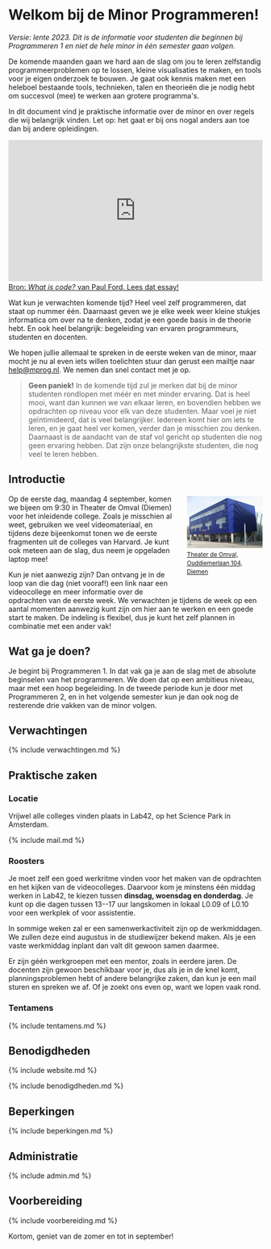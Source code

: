 # Welkom bij de Minor Programmeren!

*Versie: lente 2023. Dit is de informatie voor studenten die beginnen bij Programmeren 1 en niet de hele minor in één semester gaan volgen.*

De komende maanden gaan we hard aan de slag om jou te leren zelfstandig programmeerproblemen op te lossen, kleine visualisaties te maken, en tools voor je eigen onderzoek te bouwen. Je gaat ook kennis maken met een heleboel bestaande tools, technieken, talen en theorieën die je nodig hebt om succesvol (mee) te werken aan grotere programma's.

In dit document vind je praktische informatie over de minor en over regels die wij belangrijk vinden. Let op: het gaat er bij ons nogal anders aan toe dan bij andere opleidingen.

<iframe style="width:100%; height: 280px;" src="https://player.vimeo.com/video/130987431?color=ff9933&title=0&byline=0&portrait=0" frameborder="0" webkitallowfullscreen mozallowfullscreen allowfullscreen></iframe>
<a href="http://www.bloomberg.com/graphics/2015-paul-ford-what-is-code/">
Bron: <em>What is code?</em> van Paul Ford. Lees dat essay!</a>

Wat kun je verwachten komende tijd? Heel veel zelf programmeren, dat staat op nummer één. Daarnaast geven we je elke week weer kleine stukjes informatica om over na te denken, zodat je een goede basis in de theorie hebt. En ook heel belangrijk: begeleiding van ervaren programmeurs, studenten en docenten.

We hopen jullie allemaal te spreken in de eerste weken van de minor, maar mocht je nu al even iets willen toelichten stuur dan gerust een mailtje naar <help@mprog.nl>. We nemen dan snel contact met je op.

> **Geen paniek!** In de komende tijd zul je merken dat bij de minor studenten rondlopen met méér en met minder ervaring. Dat is heel mooi, want dan kunnen we van elkaar leren, en bovendien hebben we opdrachten op niveau voor elk van deze studenten. Maar voel je niet geïntimideerd, dat is veel belangrijker. Iedereen komt hier om iets te leren, en je gaat heel ver komen, verder dan je misschien zou denken. Daarnaast is de aandacht van de staf vol gericht op studenten die nog geen ervaring hebben. Dat zijn onze belangrijkste studenten, die nog veel te leren hebben.

## Introductie

<div style="float:right; max-width: 150px; margin-left:2em; margin-bottom:2em; margin-top:0.25em">
<a href="https://www.theaterdeomval.nl"><img src="../omval.jpg" style="max-width:150px;"><br><small>Theater de Omval, Ouddiemerlaan&nbsp;104,  Diemen</small></a>
</div>

Op de eerste dag, maandag 4 september, komen we bijeen om 9:30 in Theater de Omval (Diemen) voor het inleidende college. Zoals je misschien al weet, gebruiken we veel videomateriaal, en tijdens deze bijeenkomst tonen we de eerste fragmenten uit de colleges van Harvard. Je kunt ook meteen aan de slag, dus neem je opgeladen laptop mee!

Kun je niet aanwezig zijn? Dan ontvang je in de loop van die dag (niet vooraf!) een link naar een videocollege en meer informatie over de opdrachten van de eerste week. We verwachten je tijdens de week op een aantal momenten aanwezig kunt zijn om hier aan te werken en een goede start te maken. De indeling is flexibel, dus je kunt het zelf plannen in combinatie met een ander vak!

## Wat ga je doen?

Je begint bij Programmeren 1. In dat vak ga je aan de slag met de absolute beginselen van het programmeren. We doen dat op een ambitieus niveau, maar met een hoop begeleiding. In de tweede periode kun je door met Programmeren 2, en in het volgende semester kun je dan ook nog de resterende drie vakken van de minor volgen.

## Verwachtingen

{% include verwachtingen.md %}

## Praktische zaken

### Locatie

Vrijwel alle colleges vinden plaats in Lab42, op het Science Park in Amsterdam.

{% include mail.md %}

### Roosters

Je moet zelf een goed werkritme vinden voor het maken van de opdrachten en het kijken van de videocolleges. Daarvoor kom je minstens één middag werken in Lab42, te kiezen tussen **dinsdag, woensdag en donderdag**. Je kunt op die dagen tussen 13--17 uur langskomen in lokaal L0.09 of L0.10 voor een werkplek of voor assistentie.

In sommige weken zal er een samenwerkactiviteit zijn op de werkmiddagen. We zullen deze eind augustus in de studiewijzer bekend maken. Als je een vaste werkmiddag inplant dan valt dit gewoon samen daarmee.

Er zijn géén werkgroepen met een mentor, zoals in eerdere jaren. De docenten zijn gewoon beschikbaar voor je, dus als je in de knel komt, planningsproblemen hebt of andere belangrijke zaken, dan kun je een mail sturen en spreken we af. Of je zoekt ons even op, want we lopen vaak rond.

### Tentamens

{% include tentamens.md %}

## Benodigdheden

{% include website.md %}

{% include benodigdheden.md %}

## Beperkingen

{% include beperkingen.md %}

## Administratie

{% include admin.md %}

## Voorbereiding

{% include voorbereiding.md %}

Kortom, geniet van de zomer en tot in september!
